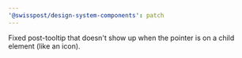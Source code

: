 ```yaml
---
'@swisspost/design-system-components': patch
---
```


Fixed post-tooltip that doesn't show up when the pointer is on a child element (like an icon).
